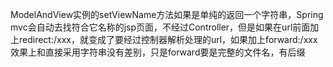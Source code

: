ModelAndView实例的setViewName方法如果是单纯的返回一个字符串，Spring mvc会自动去找符合它名称的jsp页面，不经过Controller，但是如果在url前面加上redirect:/xxx，就变成了要经过控制器解析处理的url，如果加上forward:/xxx效果上和直接采用字符串没有差别，只是forward要是完整的文件名，有后缀